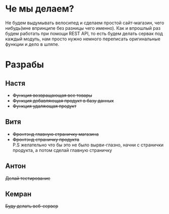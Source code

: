 # Че мы делаем?
Не будем выдумывать велосипед и сделаем простой сайт-магазин, чего нибудь(мне впринципе без разницы чего именно). Как и впрошлый раз будем работать при помощи REST API, то есть будем делать сервак под каждый модуль, нам просто нужно немного переписать оригинальные функции и дело в шляпе.
# Разрабы
## Настя
- ~~Функция возвращающая все товары~~<br>
- ~~Функция добавляющая продукт в базу данных~~<br>
- ~~Функция удаляющая продукт~~<br>
## Витя
- ~~Фронтэнд главную страничку магазина~~<br>
- ~~Фронтэнд страничку продукта~~<br>
P.S желательно что бы это не было вырви-глазно, начни с странички продукта, а потом сделай главную страничку
## Антон
~~Делай тестирование~~
## Кемран
~~Буду делать веб-сервер~~

